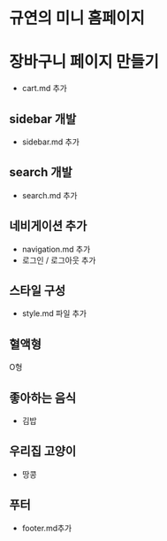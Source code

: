 # 규연의 미니 홈페이지

# 장바구니 페이지 만들기

- cart.md 추가

## sidebar 개발

- sidebar.md 추가

## search 개발

- search.md 추가

## 네비게이션 추가

- navigation.md 추가
- 로그인 / 로그아웃 추가

## 스타일 구성

- style.md 파일 추가

## 혈액형

O형

## 좋아하는 음식

- 김밥

## 우리집 고양이

- 땅콩

## 푸터

- footer.md추가
